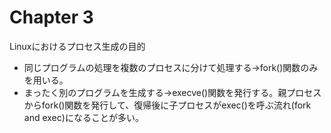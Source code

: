 # Chapter 3

Linuxにおけるプロセス生成の目的
- 同じプログラムの処理を複数のプロセスに分けて処理する→fork()関数のみを用いる。
- まったく別のプログラムを生成する→execve()関数を発行する。親プロセスからfork()関数を発行して、復帰後に子プロセスがexec()を呼ぶ流れ(fork and exec)になることが多い。
